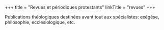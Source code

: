 +++
title = "Revues et périodiques protestants"
linkTitle = "revues"
+++

Publications théologiques destinées avant tout aux spécialistes: exégèse, philosophie, ecclésiologique, etc.

